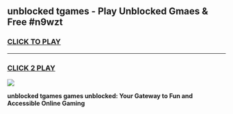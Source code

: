 
## unblocked tgames - Play Unblocked Gmaes & Free #n9wzt
<h3>
<a href="https://news.freeplayer.one?title=unblocked_tgames&ref=24F">CLICK TO PLAY</a></h3>
<hr>

<h3>
<a href="https://news.freeplayer.one?title=unblocked_tgames&ref=24F">CLICK 2 PLAY</a>
  
</h3>

<a href="https://news.freeplayer.one?title=unblocked_tgames&ref=24F/"><img src="https://clearcache.store/games.png"></a>


**unblocked tgames games unblocked: Your Gateway to Fun and Accessible Online Gaming**
